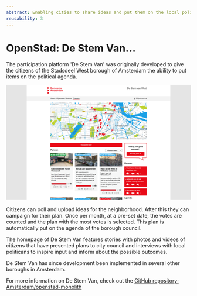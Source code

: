 ```yaml
---
abstract: Enabling cities to share ideas and put them on the local political agenda
reusability: 3
---
```


# OpenStad: De Stem Van...

The participation platform 'De Stem Van' was originally developed to give the citizens of the Stadsdeel West borough of Amsterdam the ability to put items on the political agenda. 

![De Stem Van West](../images/de-stem-van-screenshot.png)

Citizens can poll and upload ideas for the neighborhood. After this they can campaign for their plan. Once per month, at a pre-set date, the votes are counted and the plan with the most votes is selected. This plan is automatically put on the agenda of the borough council.

The homepage of De Stem Van features stories with photos and videos of citizens that have presented plans to city council and interviews with local politicans to inspire input and inform about the possible outcomes.

De Stem Van has since development been implemented in several other boroughs in Amsterdam.

For more information on De Stem Van, check out the [GitHub repository: Amsterdam/openstad-monolith](https://github.com/Amsterdam/openstad-monolith)
